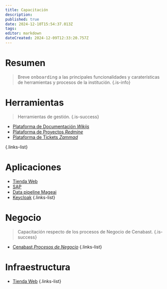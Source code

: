 ```yaml
---
title: Capacitación
description: 
published: true
date: 2024-12-10T15:54:37.013Z
tags: 
editor: markdown
dateCreated: 2024-12-09T12:33:20.757Z
---
```


# Resumen
> Breve <kbd>onboarding</kbd> a las principales funcionalidades y caraterísticas de herramientas y procesos de la institución.
{.is-info}

# Herramientas

> Herramientas de gestión.
{.is-success}

- [Plataforma de Documentación *Wikijs*](plataforma-de-documentacion)
- [Plataforma de Proyectos *Redmine*](plataforma-de-proyectos)
- [Plataforma de Tickets *Zammad*](plataforma-de-tickets)

{.links-list}

# Aplicaciones

- [Tienda Web](tienda-web)
- [SAP](sap)
- [Data pipeline Mageai](datapipeline-mageai)
- [Keycloak](keycloak)
{.links-list}

# Negocio

> Capacitación respecto de los procesos de Negocio de Cenabast.
{.is-success}

- [Cenabast *Procesos de Negocio*](introduccion-cenabast)
{.links-list}

# Infraestructura

- [Tienda Web](infraestructura-tienda-web)
{.links-list}

